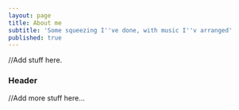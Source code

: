 ```yaml
---
layout: page
title: About me
subtitle: 'Some squeezing I''ve done, with music I''v arranged'
published: true
---
```


//Add stuff here.

### Header

//Add more stuff here...
